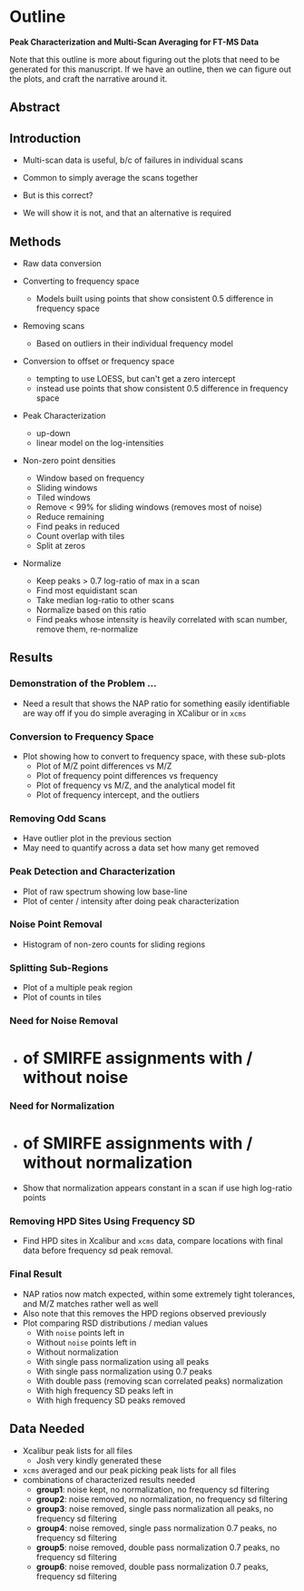 # Outline

**Peak Characterization and Multi-Scan Averaging for FT-MS Data**

Note that this outline is more about figuring out the plots that need to be generated for this
manuscript. If we have an outline, then we can figure out the plots, and craft the
narrative around it.

## Abstract

## Introduction

* Multi-scan data is useful, b/c of failures in individual scans

* Common to simply average the scans together

* But is this correct?

* We will show it is not, and that an alternative is required

## Methods

* Raw data conversion

* Converting to frequency space
  * Models built using points that show consistent 0.5 difference in frequency space

* Removing scans
  * Based on outliers in their individual frequency model
* Conversion to offset or frequency space
  * tempting to use LOESS, but can't get a zero intercept
  * instead use points that show consistent 0.5 difference in frequency space

* Peak Characterization
  * up-down
  * linear model on the log-intensities

* Non-zero point densities
  * Window based on frequency
  * Sliding windows
  * Tiled windows
  * Remove < 99% for sliding windows (removes most of noise)
  * Reduce remaining
  * Find peaks in reduced
  * Count overlap with tiles
  * Split at zeros

* Normalize
  * Keep peaks > 0.7 log-ratio of max in a scan
  * Find most equidistant scan
  * Take median log-ratio to other scans
  * Normalize based on this ratio
  * Find peaks whose intensity is heavily correlated with scan number, remove them, re-normalize

## Results

### Demonstration of the Problem ...

* Need a result that shows the NAP ratio for something easily identifiable are way off
if you do simple averaging in XCalibur or in `xcms`

### Conversion to Frequency Space

* Plot showing how to convert to frequency space, with these sub-plots
  * Plot of M/Z point differences vs M/Z
  * Plot of frequency point differences vs frequency
  * Plot of frequency vs M/Z, and the analytical model fit
  * Plot of frequency intercept, and the outliers

### Removing Odd Scans

* Have outlier plot in the previous section
* May need to quantify across a data set how many get removed

### Peak Detection and Characterization

* Plot of raw spectrum showing low base-line
* Plot of center / intensity after doing peak characterization

### Noise Point Removal

* Histogram of non-zero counts for sliding regions

### Splitting Sub-Regions

* Plot of a multiple peak region
* Plot of counts in tiles

### Need for Noise Removal

* # of SMIRFE assignments with / without noise

### Need for Normalization

* # of SMIRFE assignments with / without normalization
* Show that normalization appears constant in a scan if use high log-ratio points

### Removing HPD Sites Using Frequency SD

* Find HPD sites in Xcalibur and `xcms` data, compare locations with final data before frequency sd peak
removal.

### Final Result

* NAP ratios now match expected, within some extremely tight tolerances, and M/Z matches rather well as well
* Also note that this removes the HPD regions observed previously
* Plot comparing RSD distributions / median values
  * With `noise` points left in
  * Without `noise` points left in
  * Without normalization
  * With single pass normalization using all peaks
  * With single pass normalization using 0.7 peaks
  * With double pass (removing scan correlated peaks) normalization
  * With high frequency SD peaks left in
  * With high frequency SD peaks removed

## Data Needed

* Xcalibur peak lists for all files
  * Josh very kindly generated these
* `xcms` averaged and our peak picking peak lists for all files
* combinations of characterized results needed
  * **group1**: noise kept, no normalization, no frequency sd filtering
  * **group2**: noise removed, no normalization, no frequency sd filtering
  * **group3**: noise removed, single pass normalization all peaks, no frequency sd filtering
  * **group4**: noise removed, single pass normalization 0.7 peaks, no frequency sd filtering
  * **group5**: noise removed, double pass normalization 0.7 peaks, no frequency sd filtering
  * **group6**: noise removed, double pass normalization 0.7 peaks, frequency sd filtering
